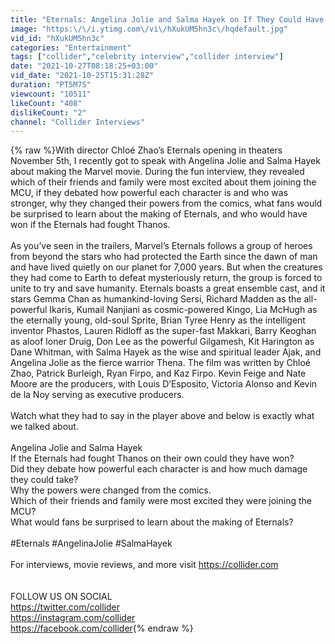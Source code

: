 ```yaml
---
title: "Eternals: Angelina Jolie and Salma Hayek on If They Could Have Beaten Thanos"
image: "https:\/\/i.ytimg.com\/vi\/hXukUM5hn3c\/hqdefault.jpg"
vid_id: "hXukUM5hn3c"
categories: "Entertainment"
tags: ["collider","celebrity interview","collider interview"]
date: "2021-10-27T08:18:25+03:00"
vid_date: "2021-10-25T15:31:28Z"
duration: "PT5M7S"
viewcount: "10511"
likeCount: "408"
dislikeCount: "2"
channel: "Collider Interviews"
---
```

{% raw %}With director Chloé Zhao’s Eternals opening in theaters November 5th, I recently got to speak with Angelina Jolie and Salma Hayek about making the Marvel movie. During the fun interview, they revealed which of their friends and family were most excited about them joining the MCU, if they debated how powerful each character is and who was stronger, why they changed their powers from the comics, what fans would be surprised to learn about the making of Eternals, and who would have won if the Eternals had fought Thanos.<br /><br />As you’ve seen in the trailers, Marvel’s Eternals follows a group of heroes from beyond the stars who had protected the Earth since the dawn of man and have lived quietly on our planet for 7,000 years. But when the creatures they had come to Earth to defeat mysteriously return, the group is forced to unite to try and save humanity. Eternals boasts a great ensemble cast, and it stars Gemma Chan as humankind-loving Sersi, Richard Madden as the all-powerful Ikaris, Kumail Nanjiani as cosmic-powered Kingo, Lia McHugh as the eternally young, old-soul Sprite, Brian Tyree Henry as the intelligent inventor Phastos, Lauren Ridloff as the super-fast Makkari, Barry Keoghan as aloof loner Druig, Don Lee as the powerful Gilgamesh, Kit Harington as Dane Whitman, with Salma Hayek as the wise and spiritual leader Ajak, and Angelina Jolie as the fierce warrior Thena. The film was written by Chloé Zhao, Patrick Burleigh, Ryan Firpo, and Kaz Firpo. Kevin Feige and Nate Moore are the producers, with Louis D’Esposito, Victoria Alonso and Kevin de la Noy serving as executive producers.<br /><br />Watch what they had to say in the player above and below is exactly what we talked about.<br /><br />Angelina Jolie and Salma Hayek<br />    If the Eternals had fought Thanos on their own could they have won?<br />    Did they debate how powerful each character is and how much damage they could take?<br />    Why the powers were changed from the comics.<br />    Which of their friends and family were most excited they were joining the MCU?<br />    What would fans be surprised to learn about the making of Eternals?<br /><br />#Eternals #AngelinaJolie #SalmaHayek<br /><br />For interviews, movie reviews, and more visit <a rel="nofollow" target="blank" href="https://collider.com">https://collider.com</a><br /><br /><br />FOLLOW US ON SOCIAL<br /><a rel="nofollow" target="blank" href="https://twitter.com/collider">https://twitter.com/collider</a><br /><a rel="nofollow" target="blank" href="https://instagram.com/collider">https://instagram.com/collider</a><br /><a rel="nofollow" target="blank" href="https://facebook.com/collider">https://facebook.com/collider</a>{% endraw %}
